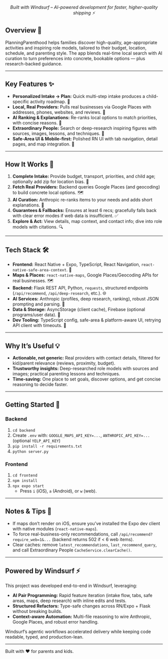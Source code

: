 <p align="center">
  <em>Built with Windsurf – AI-powered development for faster, higher-quality shipping ⚡</em>
</p>

## Overview 🌱

PlanningParenthood helps families discover high-quality, age-appropriate activities and inspiring role models, tailored to their budget, location, schedule, and parenting style. The app blends real-time local search with AI curation to turn preferences into concrete, bookable options — plus research-backed guidance.

---

## Key Features ✨

- **Personalized Intake → Plan:** Quick multi-step intake produces a child-specific activity roadmap. 🧭
- **Local, Real Providers:** Pulls real businesses via Google Places with addresses, phones, websites, and reviews. 📍
- **AI Ranking & Explanations:** Re-ranks local options to match priorities, with concise reasons. 🤖
- **Extraordinary People:** Search or deep-research inspiring figures with sources, images, lessons, and techniques. 🌟
- **Safe-Area UI & Mobile-first:** Polished RN UI with tab navigation, detail pages, and map integration. 📱

---

## How It Works 🔄

1. **Complete Intake:** Provide budget, transport, priorities, and child age; optionally add zip for location bias. 📝
2. **Fetch Real Providers:** Backend queries Google Places (and geocoding) to build concrete local options. 🗺️
3. **AI Curation:** Anthropic re-ranks items to your needs and adds short explanations. 🧠
4. **Guarantees & Fallbacks:** Ensures at least 6 recs; gracefully falls back with clear error modes if web data is insufficient. ✅
5. **Explore & Act:** View details, map context, and contact info; dive into role models with citations. 🔍

---

## Tech Stack 🛠️

- **Frontend:** React Native + Expo, TypeScript, React Navigation, `react-native-safe-area-context`. 📱
- **Maps & Places:** `react-native-maps`, Google Places/Geocoding APIs for real businesses. 🗺️
- **Backend:** Flask REST API, Python, `requests`, structured endpoints (`/api/recommend`, `/api/deep-research`, etc.). 🌐
- **AI Services:** Anthropic (profiles, deep research, ranking), robust JSON prompting and parsing. 🤖
- **Data & Storage:** AsyncStorage (client cache), Firebase (optional programs/user data). 💾
- **Dev Tooling:** TypeScript config, safe-area & platform-aware UI, retrying API client with timeouts. 🔧

---

## Why It’s Useful 💡

- **Actionable, not generic:** Real providers with contact details, filtered for kid/parent relevance (reviews, proximity, budget).
- **Trustworthy insights:** Deep-researched role models with sources and images; practical parenting lessons and techniques.
- **Time-saving:** One place to set goals, discover options, and get concise reasoning to decide faster.

---

## Getting Started 🚀

### Backend

1. `cd backend`
2. Create `.env` with: `GOOGLE_MAPS_API_KEY=...`, `ANTHROPIC_API_KEY=...` (optional `YELP_API_KEY`)
3. `pip install -r requirements.txt`
4. `python server.py`

### Frontend

1. `cd frontend`
2. `npm install`
3. `npx expo start`
   - Press `i` (iOS), `a` (Android), or `w` (web).

---

## Notes & Tips 📝

- If maps don’t render on iOS, ensure you’ve installed the Expo dev client with native modules (`react-native-maps`).
- To force real-business-only recommendations, call `/api/recommend?require_web=1&...` (backend returns 502 if < 6 web items).
- Clear caches: remove `latest_recommendations`, `last_recommend_query`, and call Extraordinary People `CacheService.clearCache()`.

---

## Powered by Windsurf ⚡

This project was developed end-to-end in Windsurf, leveraging:

- **AI Pair Programming:** Rapid feature iteration (intake flow, tabs, safe areas, maps, deep research) with inline edits and tests.
- **Structured Refactors:** Type-safe changes across RN/Expo + Flask without breaking builds.
- **Context-aware Automation:** Multi-file reasoning to wire Anthropic, Google Places, and robust error handling.

Windsurf’s agentic workflows accelerated delivery while keeping code readable, typed, and production-lean.

---

Built with ❤️ for parents and kids.
